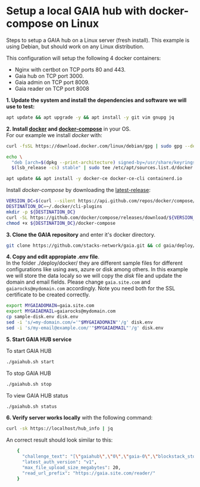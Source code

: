 # Setup a local GAIA hub with docker-compose on Linux

Steps to setup a GAIA hub on a Linux server (fresh install). This example is using Debian, but should work on any Linux distribution.  

This configuration will setup the following 4 docker containers:

* Nginx with certbot on TCP ports 80 and 443.
* Gaia hub on TCP port 3000.
* Gaia admin on TCP port 8009.
* Gaia reader on TCP port 8008

**1. Update the system and install the dependencies and software we will use to test:**

```bash
apt update && apt upgrade -y && apt install -y git vim gnupg jq
```

**2. Install [docker](https://docs.docker.com/engine/install/debian/) and [docker-compose](https://docs.docker.com/compose/cli-command/#install-on-linux)** in your OS.  
For our example we install *docker* with:
```bash
curl -fsSL https://download.docker.com/linux/debian/gpg | sudo gpg --dearmor -o /usr/share/keyrings/docker-archive-keyring.gpg

echo \
  "deb [arch=$(dpkg --print-architecture) signed-by=/usr/share/keyrings/docker-archive-keyring.gpg] https://download.docker.com/linux/debian \
  $(lsb_release -cs) stable" | sudo tee /etc/apt/sources.list.d/docker.list > /dev/null

apt update && apt install -y docker-ce docker-ce-cli containerd.io
```

Install *docker-compose* by downloading the [latest-release](https://github.com/docker/compose/releases):

```bash
VERSION_DC=$(curl --silent https://api.github.com/repos/docker/compose/releases/latest | jq .name -r)
DESTINATION_DC=~/.docker/cli-plugins
mkdir -p ${DESTINATION_DC}
curl -SL https://github.com/docker/compose/releases/download/${VERSION_DC}/docker-compose-linux-x86_64 -o ${DESTINATION_DC}/docker-compose
chmod +x ${DESTINATION_DC}/docker-compose
```
**3. Clone the GAIA repository** and enter it's docker directory.

```bash
git clone https://github.com/stacks-network/gaia.git && cd gaia/deploy/docker
```

**4. Copy and edit appropiate .env file**.  
In the folder ./deploy/docker/ they are different sample files for different configurations like using aws, azure or disk among others. In this example we will store the data localy so we will copy the *disk* file and update the domain and email fields. Please change `gaia.site.com` and `gaiarocks@mydomain.com` accordingly. Note you need both for the SSL certificate to be created correctly.

```bash
export MYGAIADOMAIN=gaia.site.com
export MYGAIAEMAIL=gaiarocks@mydomain.com
cp sample-disk.env disk.env
sed -i 's/=my-domain.com/='"$MYGAIADOMAIN"'/g' disk.env
sed -i 's/my-email@example.com/'"$MYGAIAEMAIL"'/g' disk.env

```

**5. Start GAIA HUB service**

To start GAIA HUB

```bash
./gaiahub.sh start
```

To stop GAIA HUB

```bash
./gaiahub.sh stop
```

To view GAIA HUB status
```bash
./gaiahub.sh status
```



**6. Verify server works locally** with the following command:
```bash
curl -sk https://localhost/hub_info | jq
```
An correct result should look similar to this:
```bash
    {
      "challenge_text": "[\"gaiahub\",\"0\",\"gaia-0\",\"blockstack_storage_please_sign\"]",
      "latest_auth_version": "v1",
      "max_file_upload_size_megabytes": 20,
      "read_url_prefix": "https://gaia.site.com/reader/"
    }
```
